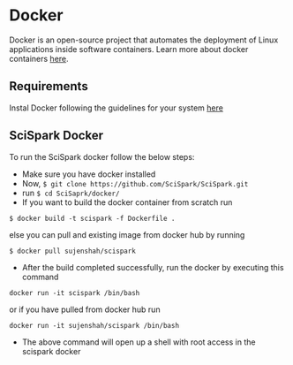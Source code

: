 <h1>Docker</h1>

Docker is an open-source project that automates the deployment of Linux applications inside software containers.
Learn more about docker containers [here](https://www.docker.com/).

<h2> Requirements </h2>

Instal Docker following the guidelines for your system [here](https://docs.docker.com/engine/installation/)

<h2> SciSpark Docker </h2> 
To run the SciSpark docker follow the below steps: 

* Make sure you have docker installed
* Now, ```$ git clone https://github.com/SciSpark/SciSpark.git```
* run ```$ cd SciSaprk/docker/```
* If you want to build the docker container from scratch run 

```$ docker build -t scispark -f Dockerfile .```

else you can pull and existing image from docker hub by running 

```$ docker pull sujenshah/scispark```

* After the build completed successfully, run the docker by executing this command 

```docker run -it scispark /bin/bash``` 

or if you have pulled from docker hub run 
   
```docker run -it sujenshah/scispark /bin/bash``` 
* The above command will open up a shell with root access in the scispark docker
